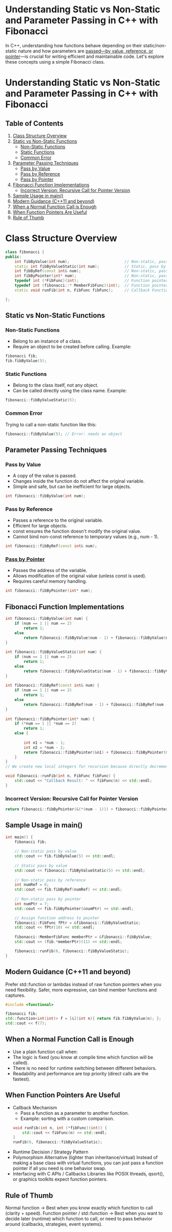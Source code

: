 # Understanding Static vs Non-Static and Parameter Passing in C++ with Fibonacci
In C++, understanding how functions behave depending on their static/non-static nature and how parameters are [passed—by value, reference, or pointer](https://nitishhsinghhh.medium.com/pass-by-value-and-pass-by-reference-in-c-15c4393eb675)—is crucial for writing efficient and maintainable code. Let's explore these concepts using a simple Fibonacci class.

# Understanding Static vs Non-Static and Parameter Passing in C++ with Fibonacci

## Table of Contents
1. [Class Structure Overview](#class-structure-overview)  
2. [Static vs Non-Static Functions](#static-vs-non-static-functions)  
   - [Non-Static Functions](#non-static-functions)  
   - [Static Functions](#static-functions)  
   - [Common Error](#common-error)  
3. [Parameter Passing Techniques](#parameter-passing-techniques)  
   - [Pass by Value](#pass-by-value)  
   - [Pass by Reference](#pass-by-reference)  
   - [Pass by Pointer](#pass-by-pointer)  
4. [Fibonacci Function Implementations](#fibonacci-function-implementations)  
   - [Incorrect Version: Recursive Call for Pointer Version](#incorrect-version-recursive-call-for-pointer-version)  
5. [Sample Usage in main()](#sample-usage-in-main)
6. [Modern Guidance (C++11 and beyond)](#modern-guidance-c11-and-beyond)  
7. [When a Normal Function Call is Enough](#when-a-normal-function-call-is-enough)  
8. [When Function Pointers Are Useful](#when-function-pointers-are-useful)  
9. [Rule of Thumb](#rule-of-thumb)  

# Class Structure Overview
```Cpp
class fibonacci {
public:
    int fibByValue(int num);                  		// Non-static, pass by value
    static int fibByValueStatic(int num);     		// Static, pass by value
    int fibByRef(const int& num);             		// Non-static, pass by reference
    int fibByPointer(int* num);               		// Non-static, pass by pointer
	typedef int (*FibFunc)(int);			  		// Function pointer to static function
    typedef int (fibonacci::* MemberFibFunc)(int);	// Function pointer to non-static member function
	static void runFib(int n, FibFunc fibFunc);		// Callback Function

};
```

## Static vs Non-Static Functions
### Non-Static Functions
- Belong to an instance of a class.
- Require an object to be created before calling.
Example:
```Cpp
fibonacci fib;
fib.fibByValue(5);
```
### Static Functions
- Belong to the class itself, not any object.
- Can be called directly using the class name.
Example:
```Cpp
fibonacci::fibByValueStatic(5);
```
### Common Error
Trying to call a non-static function like this:
```CPP
fibonacci::fibByValue(5); // Error: needs an object
```

## Parameter Passing Techniques

### Pass by Value
 
- A copy of the value is passed.
- Changes inside the function do not affect the original variable.
- Simple and safe, but can be inefficient for large objects.
```Cpp
int fibonacci::fibByValue(int num);
```

### Pass by Reference
 
- Passes a reference to the original variable.
- Efficient for large objects.
- const ensures the function doesn't modify the original value.
- Cannot bind non-const reference to temporary values (e.g., num - 1).

```Cpp
int fibonacci::fibByRef(const int& num);
```

### [Pass by Pointer](https://github.com/nitishhsinghhh/Tips-and-Tricks-for-Programming-using-Cpp/blob/main/Interview_Question/Pointers-in-Cpp/README.md)
 
- Passes the address of the variable.
- Allows modification of the original value (unless const is used).
- Requires careful memory handling.
```Cpp
int fibonacci::fibByPointer(int* num);
```

## Fibonacci Function Implementations
```Cpp
int fibonacci::fibByValue(int num) {
	if (num == 1 || num == 2)
		return 1;
	else
		return fibonacci::fibByValue(num - 1) + fibonacci::fibByValue(num - 2);
}
 
int fibonacci::fibByValueStatic(int num) {
	if (num == 1 || num == 2)
		return 1;
	else
		return fibonacci::fibByValueStatic(num - 1) + fibonacci::fibByValueStatic(num - 2);
}
 
int fibonacci::fibByRef(const int& num) {
	if (num == 1 || num == 2)
		return 1;
	else
		return fibonacci::fibByRef(num - 1) + fibonacci::fibByRef(num - 2);
}
 
int fibonacci::fibByPointer(int* num) {
	if (*num == 1 || *num == 2)
		return 1;
	else {
 
		int n1 = *num - 1;
		int n2 = *num - 2;
		return fibonacci::fibByPointer(&n1) + fibonacci::fibByPointer(&n2);
	}
}
// We create new local integers for recursion because directly decrementing the pointer would lead to invalid memory access.

void fibonacci::runFib(int n, FibFunc fibFunc) {
    std::cout << "Callback Result: " << fibFunc(n) << std::endl;
}

```

### Incorrect Version: Recursive Call for Pointer Version
```Cpp
return fibonacci::fibByPointer(&(*(num - 1))) + fibonacci::fibByPointer(&(*(num - 2)));
```

## Sample Usage in main()
```Cpp
int main() {
    fibonacci fib;
 
    // Non-static pass by value
    std::cout << fib.fibByValue(5) << std::endl;
 
    // Static pass by value
    std::cout << fibonacci::fibByValueStatic(5) << std::endl;
 
    // Non-static pass by reference
    int numRef = 6;
    std::cout << fib.fibByRef(numRef) << std::endl;
 
    // Non-static pass by pointer
    int numPtr = 7;
    std::cout << fib.fibByPointer(&numPtr) << std::endl;

	// Assign function address to pointer
	fibonacci::FibFunc fPtr = &fibonacci::fibByValueStatic;
	std::cout << fPtr(10) << std::endl;
	 
	fibonacci::MemberFibFunc memberPtr = &fibonacci::fibByValue;
	std::cout << (fib.*memberPtr)(11) << std::endl;

	fibonacci::runFib(6, fibonacci::fibByValueStatic);
}
```
## Modern Guidance (C++11 and beyond)
Prefer std::function or lambdas instead of raw function pointers when you need flexibility.
Safer, more expressive, can bind member functions and captures.

```Cpp
#include <functional>

fibonacci fib;
std::function<int(int)> f = [&](int n){ return fib.fibByValue(n); };
std::cout << f(7);

```

## When a Normal Function Call is Enough
- Use a plain function call when:
- The logic is fixed (you know at compile time which function will be called).
- There is no need for runtime switching between different behaviors.
- Readability and performance are top priority (direct calls are the fastest).

## When Function Pointers Are Useful
- Callback Mechanism
	- Pass a function as a parameter to another function.
   	- Example: sorting with a custom comparison.
 	```Cpp
	void runFib(int n, int (*fibFunc)(int)) {
	 	std::cout << fibFunc(n) << std::endl;
	}
	runFib(6, fibonacci::fibByValueStatic);
  ```
- Runtime Decision / Strategy Pattern
- Polymorphism Alternative (lighter than inheritance/virtual)
Instead of making a base class with virtual functions, you can just pass a function pointer if all you need is one behavior swap.
- Interfacing with C APIs / Callbacks
Libraries like POSIX threads, qsort(), or graphics toolkits expect function pointers.

## Rule of Thumb
Normal function → Best when you know exactly which function to call (clarity + speed).
Function pointer / std::function → Best when you want to decide later (runtime) which function to call, or need to pass behavior around (callbacks, strategies, event systems).



